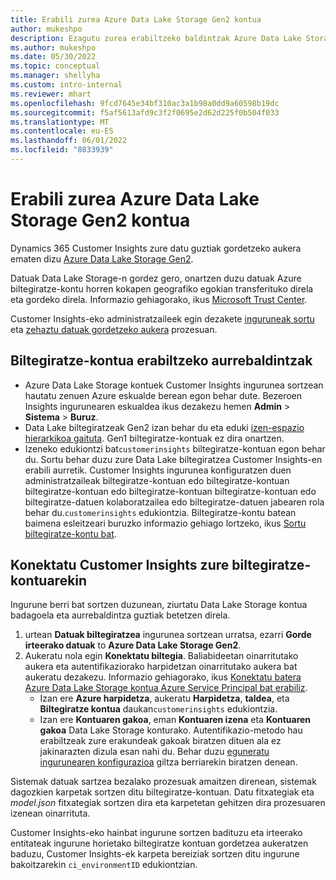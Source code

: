 ```yaml
---
title: Erabili zurea Azure Data Lake Storage Gen2 kontua
author: mukeshpo
description: Ezagutu zurea erabiltzeko baldintzak Azure Data Lake Storage kontua Customer Insights datuak gordetzeko.
ms.author: mukeshpo
ms.date: 05/30/2022
ms.topic: conceptual
ms.manager: shellyha
ms.custom: intro-internal
ms.reviewer: mhart
ms.openlocfilehash: 9fcd7645e34bf310ac3a1b98a0dd9a60598b19dc
ms.sourcegitcommit: f5af5613afd9c3f2f0695e2d62d225f0b504f033
ms.translationtype: MT
ms.contentlocale: eu-ES
ms.lasthandoff: 06/01/2022
ms.locfileid: "8833939"
---
```

# <a name="use-your-own-azure-data-lake-storage-gen2-account"></a>Erabili zurea Azure Data Lake Storage Gen2 kontua

Dynamics 365 Customer Insights zure datu guztiak gordetzeko aukera ematen dizu [Azure Data Lake Storage Gen2](/azure/storage/blobs/data-lake-storage-introduction).

Datuak Data Lake Storage-n gordez gero, onartzen duzu datuak Azure biltegiratze-kontu horren kokapen geografiko egokian transferituko direla eta gordeko direla. Informazio gehiagorako, ikus [Microsoft Trust Center](https://www.microsoft.com/trust-center).

Customer Insights-eko administratzaileek egin dezakete [inguruneak sortu](create-environment.md) eta [zehaztu datuak gordetzeko aukera](create-environment.md#step-2-configure-data-storage) prozesuan.

## <a name="prerequisites-to-use-your-storage-account"></a>Biltegiratze-kontua erabiltzeko aurrebaldintzak

- Azure Data Lake Storage kontuek Customer Insights ingurunea sortzean hautatu zenuen Azure eskualde berean egon behar dute. Bezeroen Insights ingurunearen eskualdea ikus dezakezu hemen **Admin** > **Sistema** > **Buruz**.
- Data Lake biltegiratzeak Gen2 izan behar du eta eduki [izen-espazio hierarkikoa gaituta](/azure/storage/blobs/create-data-lake-storage-account). Gen1 biltegiratze-kontuak ez dira onartzen.
- Izeneko edukiontzi bat`customerinsights` biltegiratze-kontuan egon behar du. Sortu behar duzu zure Data Lake biltegiratzea Customer Insights-en erabili aurretik. Customer Insights ingurunea konfiguratzen duen administratzaileak biltegiratze-kontuan edo biltegiratze-kontuan biltegiratze-kontuan edo biltegiratze-kontuan biltegiratze-kontuan edo biltegiratze-datuen kolaboratzailea edo biltegiratze-datuen jabearen rola behar du.`customerinsights` edukiontzia. Biltegiratze-kontu batean baimena esleitzeari buruzko informazio gehiago lortzeko, ikus [Sortu biltegiratze-kontu bat](/azure/storage/common/storage-account-create?toc=%2Fazure%2Fstorage%2Fblobs%2Ftoc.json&tabs=azure-portal).

## <a name="connect-customer-insights-with-your-storage-account"></a>Konektatu Customer Insights zure biltegiratze-kontuarekin

Ingurune berri bat sortzen duzunean, ziurtatu Data Lake Storage kontua badagoela eta aurrebaldintza guztiak betetzen direla.

1. urtean **Datuak biltegiratzea** ingurunea sortzean urratsa, ezarri **Gorde irteerako datuak** to **Azure Data Lake Storage Gen2**.
1. Aukeratu nola egin **Konektatu biltegia**. Baliabideetan oinarritutako aukera eta autentifikaziorako harpidetzan oinarritutako aukera bat aukeratu dezakezu. Informazio gehiagorako, ikus [Konektatu batera Azure Data Lake Storage kontua Azure Service Principal bat erabiliz](connect-service-principal.md).
   - Izan ere **Azure harpidetza**, aukeratu **Harpidetza**, **taldea**, eta **Biltegiratze kontua** daukan`customerinsights` edukiontzia.
   - Izan ere **Kontuaren gakoa**, eman **Kontuaren izena** eta **Kontuaren gakoa** Data Lake Storage konturako. Autentifikazio-metodo hau erabiltzeak zure erakundeak gakoak biratzen dituen ala ez jakinarazten dizula esan nahi du. Behar duzu [eguneratu ingurunearen konfigurazioa](manage-environments.md#edit-an-existing-environment) giltza berriarekin biratzen denean.

Sistemak datuak sartzea bezalako prozesuak amaitzen direnean, sistemak dagozkien karpetak sortzen ditu biltegiratze-kontuan. Datu fitxategiak eta *model.json* fitxategiak sortzen dira eta karpetetan gehitzen dira prozesuaren izenean oinarrituta.

Customer Insights-eko hainbat ingurune sortzen badituzu eta irteerako entitateak ingurune horietako biltegiratze kontuan gordetzea aukeratzen baduzu, Customer Insights-ek karpeta bereiziak sortzen ditu ingurune bakoitzarekin `ci_environmentID` edukiontzian.
